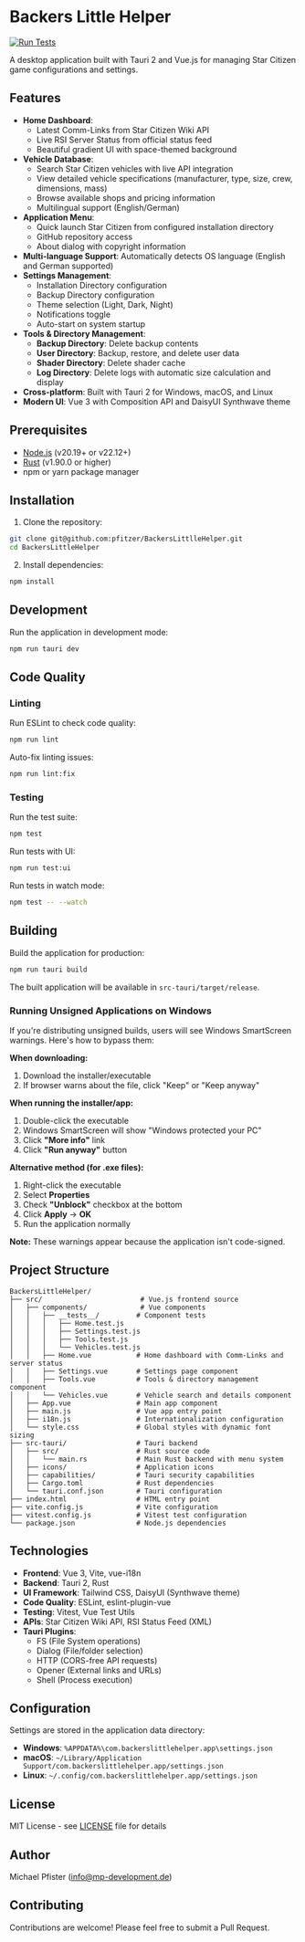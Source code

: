 # Backers Little Helper

[![Run Tests](https://github.com/pfitzer/BackersLittlleHelper/actions/workflows/test.yml/badge.svg)](https://github.com/pfitzer/BackersLittlleHelper/actions/workflows/test.yml)

A desktop application built with Tauri 2 and Vue.js for managing Star Citizen game configurations and settings.

## Features

- **Home Dashboard**:
  - Latest Comm-Links from Star Citizen Wiki API
  - Live RSI Server Status from official status feed
  - Beautiful gradient UI with space-themed background
- **Vehicle Database**:
  - Search Star Citizen vehicles with live API integration
  - View detailed vehicle specifications (manufacturer, type, size, crew, dimensions, mass)
  - Browse available shops and pricing information
  - Multilingual support (English/German)
- **Application Menu**:
  - Quick launch Star Citizen from configured installation directory
  - GitHub repository access
  - About dialog with copyright information
- **Multi-language Support**: Automatically detects OS language (English and German supported)
- **Settings Management**:
  - Installation Directory configuration
  - Backup Directory configuration
  - Theme selection (Light, Dark, Night)
  - Notifications toggle
  - Auto-start on system startup
- **Tools & Directory Management**:
  - **Backup Directory**: Delete backup contents
  - **User Directory**: Backup, restore, and delete user data
  - **Shader Directory**: Delete shader cache
  - **Log Directory**: Delete logs with automatic size calculation and display
- **Cross-platform**: Built with Tauri 2 for Windows, macOS, and Linux
- **Modern UI**: Vue 3 with Composition API and DaisyUI Synthwave theme

## Prerequisites

- [Node.js](https://nodejs.org/) (v20.19+ or v22.12+)
- [Rust](https://www.rust-lang.org/) (v1.90.0 or higher)
- npm or yarn package manager

## Installation

1. Clone the repository:
```bash
git clone git@github.com:pfitzer/BackersLittlleHelper.git
cd BackersLittleHelper
```

2. Install dependencies:
```bash
npm install
```

## Development

Run the application in development mode:

```bash
npm run tauri dev
```

## Code Quality

### Linting

Run ESLint to check code quality:

```bash
npm run lint
```

Auto-fix linting issues:

```bash
npm run lint:fix
```

### Testing

Run the test suite:

```bash
npm test
```

Run tests with UI:

```bash
npm run test:ui
```

Run tests in watch mode:

```bash
npm test -- --watch
```

## Building

Build the application for production:

```bash
npm run tauri build
```

The built application will be available in `src-tauri/target/release`.

### Running Unsigned Applications on Windows

If you're distributing unsigned builds, users will see Windows SmartScreen warnings. Here's how to bypass them:

**When downloading:**
1. Download the installer/executable
2. If browser warns about the file, click "Keep" or "Keep anyway"

**When running the installer/app:**
1. Double-click the executable
2. Windows SmartScreen will show "Windows protected your PC"
3. Click **"More info"** link
4. Click **"Run anyway"** button

**Alternative method (for .exe files):**
1. Right-click the executable
2. Select **Properties**
3. Check **"Unblock"** checkbox at the bottom
4. Click **Apply** → **OK**
5. Run the application normally

**Note:** These warnings appear because the application isn't code-signed.


## Project Structure

```
BackersLittleHelper/
├── src/                        # Vue.js frontend source
│   ├── components/             # Vue components
│   │   ├── __tests__/         # Component tests
│   │   │   ├── Home.test.js
│   │   │   ├── Settings.test.js
│   │   │   ├── Tools.test.js
│   │   │   └── Vehicles.test.js
│   │   ├── Home.vue           # Home dashboard with Comm-Links and server status
│   │   ├── Settings.vue       # Settings page component
│   │   ├── Tools.vue          # Tools & directory management component
│   │   └── Vehicles.vue       # Vehicle search and details component
│   ├── App.vue                # Main app component
│   ├── main.js                # Vue app entry point
│   ├── i18n.js                # Internationalization configuration
│   └── style.css              # Global styles with dynamic font sizing
├── src-tauri/                 # Tauri backend
│   ├── src/                   # Rust source code
│   │   └── main.rs            # Main Rust backend with menu system
│   ├── icons/                 # Application icons
│   ├── capabilities/          # Tauri security capabilities
│   ├── Cargo.toml             # Rust dependencies
│   └── tauri.conf.json        # Tauri configuration
├── index.html                 # HTML entry point
├── vite.config.js             # Vite configuration
├── vitest.config.js           # Vitest test configuration
└── package.json               # Node.js dependencies
```

## Technologies

- **Frontend**: Vue 3, Vite, vue-i18n
- **Backend**: Tauri 2, Rust
- **UI Framework**: Tailwind CSS, DaisyUI (Synthwave theme)
- **Code Quality**: ESLint, eslint-plugin-vue
- **Testing**: Vitest, Vue Test Utils
- **APIs**: Star Citizen Wiki API, RSI Status Feed (XML)
- **Tauri Plugins**:
  - FS (File System operations)
  - Dialog (File/folder selection)
  - HTTP (CORS-free API requests)
  - Opener (External links and URLs)
  - Shell (Process execution)

## Configuration

Settings are stored in the application data directory:
- **Windows**: `%APPDATA%\com.backerslittlehelper.app\settings.json`
- **macOS**: `~/Library/Application Support/com.backerslittlehelper.app/settings.json`
- **Linux**: `~/.config/com.backerslittlehelper.app/settings.json`

## License

MIT License - see [LICENSE](LICENSE) file for details

## Author

Michael Pfister (info@mp-development.de)

## Contributing

Contributions are welcome! Please feel free to submit a Pull Request.